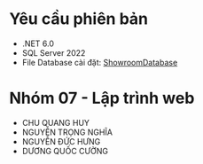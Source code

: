 ﻿# Yêu cầu phiên bản

- .NET 6.0
- SQL Server 2022
- File Database cài đặt: <a href="./Data/Showroom.sql">ShowroomDatabase</a>

# Nhóm 07 - Lập trình web

- CHU QUANG HUY
- NGUYỄN TRỌNG NGHĨA
- NGUYỄN ĐỨC HƯNG
- DƯƠNG QUỐC CƯỜNG